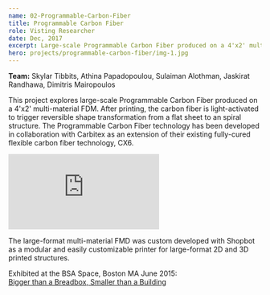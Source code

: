```yaml
---
name: 02-Programmable-Carbon-Fiber
title: Programmable Carbon Fiber
role: Visting Researcher
date: Dec, 2017
excerpt: Large-scale Programmable Carbon Fiber produced on a 4'x2' multi-material FDM.
hero: projects/programmable-carbon-fiber/img-1.jpg
---
```


**Team:** Skylar Tibbits, Athina Papadopoulou, Sulaiman Alothman, Jaskirat Randhawa, Dimitris Mairopoulos

This project explores large-scale Programmable Carbon Fiber produced on a 4'x2' multi-material FDM. After printing, the carbon fiber is light-activated to trigger reversible shape transformation from a flat sheet to an spiral structure. The Programmable Carbon Fiber technology has been developed in collaboration with Carbitex as an extension of their existing fully-cured flexible carbon fiber technology, CX6.

<div class='embed-container'><iframe src='https://player.vimeo.com/video/131149780' frameborder='0' webkitAllowFullScreen mozallowfullscreen allowFullScreen></iframe></div>

The large-format multi-material FMD was custom developed with Shopbot as a modular and easily customizable printer for large-format 2D and 3D printed structures.

<image-responsive imageURL='projects/programmable-carbon-fiber/img-2.png' />

Exhibited at the BSA Space, Boston MA June 2015:  
[Bigger than a Breadbox, Smaller than a Building](https://www.architects.org/bsaspace/exhibitions/bigger-breadbox-smaller-building)